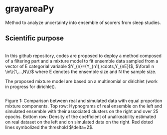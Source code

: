 # grayareaPy
Method to analyze uncertainty into ensemble of scorers from sleep studies.

## Scientific purpose
<br/>
In this github repository, codes are proposed to deploy a method composed of a filtering part and a mixture model to fit ensemble data sampled from a vector of E categorial variable $Y_{n}=(Y_{n1},\cdots,Y_{nE})$, $\forall n \in\\{1,...,N\\}$ where E denotes the ensemble size and N the sample size.

The proposed mixture model are based on a multinomial or dirichlet (work in progress for dirichlet).

<div class="image-wrapper" >
    <img src="/figures/example.png" alt=""/>
  </a>
      <p class="image-caption">Figure 1: Comparison between real and simulated data with equal proportion mixture components. Top row: Hypnograms of real ensemble on the left and simulated ensemble with their associated clusters on the right and over 25 epochs. Bottom row: Density of the coefficient of unalikeability estimated on real dataset on the left and on simulated data on the right. Red doted lines symbolized the threshold $\delta=2$.</p>
</div>

